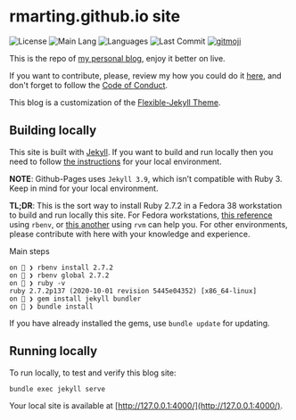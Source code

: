 # rmarting.github.io site

![License](https://img.shields.io/github/license/rmarting/rmarting.github.io?style=plastic)
![Main Lang](https://img.shields.io/github/languages/top/rmarting/rmarting.github.io)
![Languages](https://img.shields.io/github/languages/count/rmarting/rmarting.github.io)
![Last Commit](https://img.shields.io/github/last-commit/rmarting/rmarting.github.io)
[![gitmoji](https://img.shields.io/badge/gitmoji-%20😜%20😍-FFDD67.svg?style=flat-square)](https://gitmoji.dev)

This is the repo of [my personal blog](https://blog.jromanmartin.io), enjoy it better on live.

If you want to contribute, please, review my how you could do it [here](./CONTRIBUTING.md), and
don't forget to follow the [Code of Conduct](./CODE_OF_CONDUCT.md).

This blog is a customization of the [Flexible-Jekyll Theme](https://github.com/artemsheludko/flexible-jekyll).

## Building locally

This site is built with [Jekyll](https://jekyllrb.com). If you want to build and run
locally then you need to follow [the instructions](https://jekyllrb.com/docs/installation/) for
your local environment.

**NOTE**: Github-Pages uses `Jekyll 3.9`, which isn’t compatible with Ruby 3. Keep in mind for your
local environment.

**TL;DR**: This is the sort way to install Ruby 2.7.2 in a Fedora 38 workstation to build and run
locally this site. For Fedora workstations, [this reference](https://developer.fedoraproject.org/tech/languages/ruby/ruby-installation.html)
using `rbenv`, or [this another](https://tecadmin.net/install-ruby-on-fedora/) using `rvm` can help you.
For other environments, please contribute with here with your knowledge and experience.

Main steps

```shell
on 🎩 ❯ rbenv install 2.7.2
on 🎩 ❯ rbenv global 2.7.2
on 🎩 ❯ ruby -v
ruby 2.7.2p137 (2020-10-01 revision 5445e04352) [x86_64-linux]
on 🎩 ❯ gem install jekyll bundler
on 🎩 ❯ bundle install
```

If you have already installed the gems, use `bundle update` for updating.

## Running locally

To run locally, to test and verify this blog site:

```shell
bundle exec jekyll serve
```

Your local site is available at [http://127.0.0.1:4000/](http://127.0.0.1:4000/).
